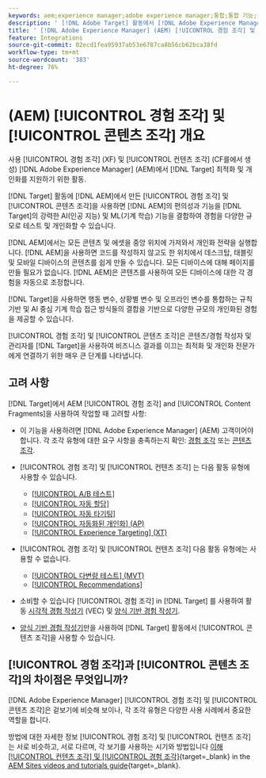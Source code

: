 ```yaml
---
keywords: aem;experience manager;adobe experience manager;통합;통합 기능;경험 조각;콘텐츠 조각
description: ' [!DNL Adobe Target] 활동에서 [!DNL Adobe Experience Manager] 경험 조각 및 콘텐츠 조각을 사용하는 방법에 대해 알아봅니다.'
title: ' [!DNL Adobe Experience Manager] (AEM) [!UICONTROL 경험 조각] 및 [!UICONTROL 콘텐츠 조각]을 사용하려면 어떻게 해야 합니까?'
feature: Integrations
source-git-commit: 02ecd1fea95937ab53e6787ca8b56cb62bca38fd
workflow-type: tm+mt
source-wordcount: '383'
ht-degree: 76%

---
```


# (AEM) [!UICONTROL 경험 조각] 및 [!UICONTROL 콘텐츠 조각] 개요

사용 [!UICONTROL 경험 조각] (XF) 및 [!UICONTROL 컨텐츠 조각] (CF를에서 생성) [!DNL Adobe Experience Manager] (AEM)에서 [!DNL Target] 최적화 및 개인화를 지원하기 위한 활동.

[!DNL Target] 활동에 [!DNL AEM]에서 만든 [!UICONTROL 경험 조각] 및 [!UICONTROL 콘텐츠 조각]을 사용하면 [!DNL AEM]의 편의성과 기능을 [!DNL Target]의 강력한 AI(인공 지능) 및 ML(기계 학습) 기능을 결합하여 경험을 다양한 규모로 테스트 및 개인화할 수 있습니다.

[!DNL AEM]에서는 모든 콘텐츠 및 에셋을 중앙 위치에 가져와서 개인화 전략을 실행합니다. [!DNL AEM]을 사용하면 코드를 작성하지 않고도 한 위치에서 데스크탑, 태블릿 및 모바일 디바이스의 콘텐츠를 쉽게 만들 수 있습니다. 모든 디바이스에 대해 페이지를 만들 필요가 없습니다. [!DNL AEM]은 콘텐츠를 사용하여 모든 디바이스에 대한 각 경험을 자동으로 조정합니다.

[!DNL Target]을 사용하면 행동 변수, 상황별 변수 및 오프라인 변수를 통합하는 규칙 기반 및 AI 중심 기계 학습 접근 방식들의 결합을 기반으로 다양한 규모의 개인화된 경험을 제공할 수 있습니다. 

[!UICONTROL 경험 조각] 및 [!UICONTROL 콘텐츠 조각]은 콘텐츠/경험 작성자 및 관리자를 [!DNL Target]을 사용하여 비즈니스 결과를 이끄는 최적화 및 개인화 전문가에게 연결하기 위한 매우 큰 단계를 나타냅니다.

## 고려 사항

[!DNL Target]에서 AEM [!UICONTROL 경험 조각] and [!UICONTROL Content Fragments]을 사용하여 작업할 때 고려할 사항:
* 이 기능을 사용하려면 [!DNL Adobe Experience Manager] (AEM) 고객이어야 합니다. 각 조각 유형에 대한 요구 사항을 충족하는지 확인: [경험 조각](/help/main/c-integrating-target-with-mac/aem/experience-fragments-aem.md#requirements) 또는 [콘텐츠 조각](/help/main/c-integrating-target-with-mac/aem/content-fragments-aem.md#requirements).
* [!UICONTROL 경험 조각] 및 [!UICONTROL 컨텐츠 조각] 는 다음 활동 유형에 사용할 수 있습니다.

   * [[!UICONTROL A/B 테스트]](/help/main/c-activities/t-test-ab/test-ab.md)
   * [[!UICONTROL 자동 할당]](/help/main/c-activities/automated-traffic-allocation/automated-traffic-allocation.md)
   * [[!UICONTROL 자동 타기팅]](/help/main/c-activities/auto-target/auto-target-to-optimize.md)
   * [[!UICONTROL 자동화된 개인화] (AP)](/help/main/c-activities/t-automated-personalization/automated-personalization.md)
   * [[!UICONTROL Experience Targeting] (XT)](/help/main/c-activities/t-experience-target/experience-target.md)

* [!UICONTROL 경험 조각] 및 [!UICONTROL 컨텐츠 조각] 다음 활동 유형에는 사용할 수 없습니다.

   * [[!UICONTROL 다변량 테스트] (MVT)](/help/main/c-activities/c-multivariate-testing/multivariate-testing.md)
   * [[!UICONTROL Recommendations]](/help/main/c-recommendations/recommendations.md)

* 소비할 수 있습니다 [!UICONTROL 경험 조각] in [!DNL Target] 를 사용하여 활동 [시각적 경험 작성기](/help/main/c-experiences/c-visual-experience-composer/visual-experience-composer.md) (VEC) 및 [양식 기반 경험 작성기](/help/main/c-experiences/form-experience-composer.md).
* [양식 기반 경험 작성기](/help/main/c-experiences/form-experience-composer.md)만을 사용하여 [!DNL Target] 활동에서 [!UICONTROL 콘텐츠 조각]을 사용할 수 있습니다.

## [!UICONTROL 경험 조각]과 [!UICONTROL 콘텐츠 조각]의 차이점은 무엇입니까?

[!DNL Adobe Experience Manager] [!UICONTROL 경험 조각] 및 [!UICONTROL 콘텐츠 조각]은 겉보기에 비슷해 보이나, 각 조각 유형은 다양한 사용 사례에서 중요한 역할을 합니다.

방법에 대한 자세한 정보 [!UICONTROL 경험 조각] 및 [!UICONTROL 컨텐츠 조각] 는 서로 비슷하고, 서로 다르며, 각 보기를 사용하는 시기와 방법입니다 [이해 [!UICONTROL 컨텐츠 조각] 및 [!UICONTROL 경험 조각]](https://experienceleague.adobe.com/docs/experience-manager-learn/sites/content-fragments/understand-content-fragments-and-experience-fragments.html){target=_blank} in the [AEM Sites videos and tutorials guide](https://experienceleague.adobe.com/docs/experience-manager-learn/sites/overview.html){target=_blank}.